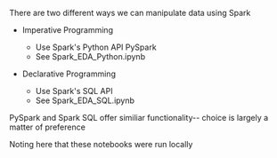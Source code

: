 There are two different ways we can manipulate data using Spark

* Imperative Programming
  * Use Spark's Python API PySpark
  * See Spark_EDA_Python.ipynb

* Declarative Programming
  * Use Spark's SQL API
  * See Spark_EDA_SQL.ipynb

PySpark and Spark SQL offer similiar functionality-- choice is largely a matter of preference

Noting here that these notebooks were run locally 
